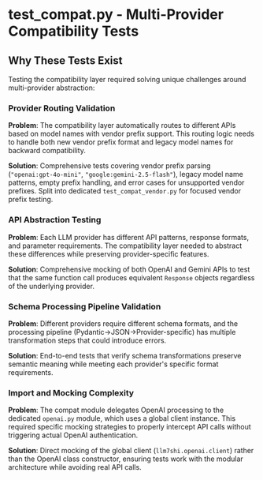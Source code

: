 # test_compat.py - Multi-Provider Compatibility Tests

## Why These Tests Exist

Testing the compatibility layer required solving unique challenges around multi-provider abstraction:

### Provider Routing Validation
**Problem**: The compatibility layer automatically routes to different APIs based on model names with vendor prefix support. This routing logic needs to handle both new vendor prefix format and legacy model names for backward compatibility.

**Solution**: Comprehensive tests covering vendor prefix parsing (`"openai:gpt-4o-mini"`, `"google:gemini-2.5-flash"`), legacy model name patterns, empty prefix handling, and error cases for unsupported vendor prefixes. Split into dedicated `test_compat_vendor.py` for focused vendor prefix testing.

### API Abstraction Testing
**Problem**: Each LLM provider has different API patterns, response formats, and parameter requirements. The compatibility layer needed to abstract these differences while preserving provider-specific features.

**Solution**: Comprehensive mocking of both OpenAI and Gemini APIs to test that the same function call produces equivalent `Response` objects regardless of the underlying provider.

### Schema Processing Pipeline Validation
**Problem**: Different providers require different schema formats, and the processing pipeline (Pydantic→JSON→Provider-specific) has multiple transformation steps that could introduce errors.

**Solution**: End-to-end tests that verify schema transformations preserve semantic meaning while meeting each provider's specific format requirements.

### Import and Mocking Complexity
**Problem**: The compat module delegates OpenAI processing to the dedicated `openai.py` module, which uses a global client instance. This required specific mocking strategies to properly intercept API calls without triggering actual OpenAI authentication.

**Solution**: Direct mocking of the global client (`llm7shi.openai.client`) rather than the OpenAI class constructor, ensuring tests work with the modular architecture while avoiding real API calls.